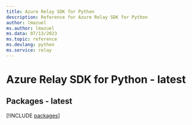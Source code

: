 ```yaml
---
title: Azure Relay SDK for Python
description: Reference for Azure Relay SDK for Python
author: lmazuel
ms.author: lmazuel
ms.data: 07/13/2023
ms.topic: reference
ms.devlang: python
ms.service: relay
---
```

# Azure Relay SDK for Python - latest
## Packages - latest
[!INCLUDE [packages](relay-index.md)]